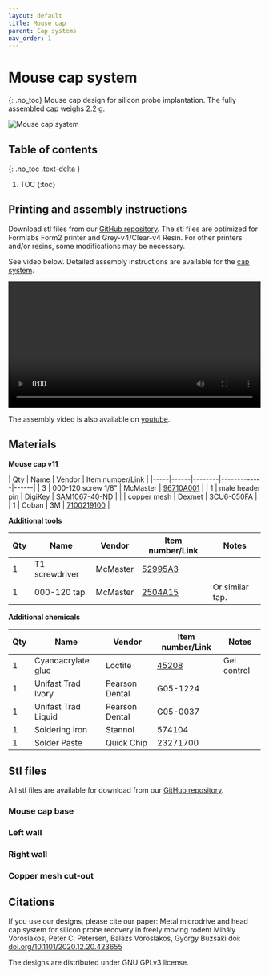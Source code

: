 ```yaml
---
layout: default
title: Mouse cap
parent: Cap systems
nav_order: 1
---
```


# Mouse cap system
{: .no_toc}
Mouse cap design for silicon probe implantation. The fully assembled cap weighs 2.2 g.

![Mouse cap system](https://buzsakilab.github.io/3d_print_designs/images/mouse_cap.png)

## Table of contents
{: .no_toc .text-delta }

1. TOC
{:toc}

## Printing and assembly instructions 
Download stl files from our [GitHub repository](https://github.com/buzsakilab/3d_print_designs/tree/master/Mouse_cap). The stl files are optimized for Formlabs Form2 printer and Grey-v4/Clear-v4 Resin. For other printers and/or resins, some modifications may be necessary.

See video below. Detailed assembly instructions are available for the [cap system](https://github.com/buzsakilab/3d_print_designs/raw/master/Mouse_cap/assembly_instructions_mouse_hat_L11.5mm_W10.00mm_v12.pdf).

<video width="100%" height="auto" controls="controls">
  <source src="https://buzsakilab.com/3d_print_designs/Figure2-video1.mp4" type="video/mp4">
</video>

The assembly video is also available on [youtube](https://www.youtube.com/watch?v=_MYBLJf-178).

## Materials

__Mouse cap v11__

| Qty | Name | Vendor | Item number/Link   |
|-----|------|--------|-------------|------|
| 3 | 000-120 screw 1/8" | McMaster | [96710A001](https://www.mcmaster.com/96710A001/) | 
| 1 | male header pin | DigiKey | [SAM1067-40-ND](https://www.digikey.com/products/en?keywords=SAM1067-40-ND) | 
|   | copper mesh | Dexmet | 3CU6-050FA | 
| 1 | Coban | 3M | [7100219100](https://www.3m.com/3M/en_US/company-us/all-3m-products/~/3M-Coban-Self-Adherent-Wrap-1583N-Neon-Rainbow-Pack-3-Inches-x-5-Yards-12-Bags-Case/?N=5002385+3288984430&preselect=3293786499&rt=rud) | 

__Additional tools__

| Qty | Name | Vendor | Item number/Link | Notes |
|-----|------|--------|------------------|-------|
| 1 | T1 screwdriver | McMaster | [52995A3](https://www.mcmaster.com/52995a31) | 
| 1 | 000-120 tap | McMaster | [2504A15](https://www.mcmaster.com/2504a15)  | Or similar tap. | 

__Additional chemicals__

| Qty | Name | Vendor | Item number/Link | Notes |
|-----|------|--------|------------------|-------|
| 1 | Cyanoacrylate glue | Loctite | [45208](https://www.loctiteproducts.com/en/products/fix/super-glue/loctite_super_glueultragelcontrol.html) | Gel control | 
| 1 | Unifast Trad Ivory | Pearson Dental | G05-1224 | 
| 1 | Unifast Trad Liquid | Pearson Dental | G05-0037 | 
| 1 | Soldering iron | Stannol | 574104 | 
| 1 | Solder Paste | Quick Chip | 23271700 | 

## Stl files
All stl files are available for download from our [GitHub repository](https://github.com/buzsakilab/3d_print_designs/tree/master/Mouse_cap/stl_files). 

### Mouse cap base

<script src="https://embed.github.com/view/3d/buzsakilab/3d_print_designs/master/Mouse_cap/stl_files/mouse_base_v12_L11.5mm_W10.00mm.stl"></script>

### Left wall

<script src="https://embed.github.com/view/3d/buzsakilab/3d_print_designs/master/Mouse_cap/stl_files/left_wall_v12_L11.5mm_W10.00mm.stl"></script>

### Right wall

<script src="https://embed.github.com/view/3d/buzsakilab/3d_print_designs/master/Mouse_cap/stl_files/right_wall_v12_L11.5mm_W10.00mm.stl"></script>

### Copper mesh cut-out

<script src="https://embed.github.com/view/3d/buzsakilab/3d_print_designs/master/Mouse_cap/stl_files/mouse_hat_copperMesh_cutOut_v02.stl"></script>


## Citations
If you use our designs, please cite our paper: 
Metal microdrive and head cap system for silicon probe recovery in freely moving rodent Mihály Vöröslakos, Peter C. Petersen, Balázs Vöröslakos, György Buzsáki doi: [doi.org/10.1101/2020.12.20.423655](https://doi.org/10.1101/2020.12.20.423655)

The designs are distributed under GNU GPLv3 license.
